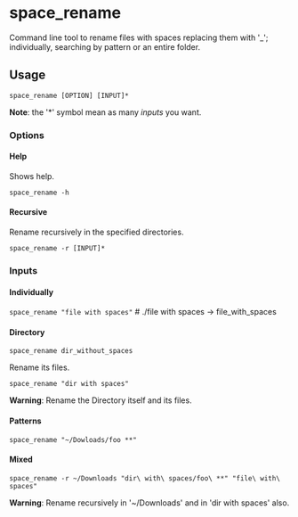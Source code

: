 # space_rename 

Command line tool to rename files with spaces replacing them with '_'; individually, searching by pattern or an entire folder.

## Usage

`space_rename [OPTION] [INPUT]*`

**Note**: the '*' symbol mean as many _inputs_ you want.

### Options

#### Help 

Shows help.

`space_rename -h`

#### Recursive

Rename recursively in the specified directories.

`space_rename -r [INPUT]*`

### Inputs

#### Individually

`space_rename "file with spaces"` # ./file with spaces -> file_with_spaces

#### Directory

`space_rename dir_without_spaces`

Rename its files.

`space_rename "dir with spaces"`

**Warning**: Rename the Directory itself and its files. 

#### Patterns 

`space_rename "~/Dowloads/foo **"`

#### Mixed

`space_rename -r ~/Downloads "dir\ with\ spaces/foo\ **" "file\ with\ spaces"`

**Warning**: Rename recursively in '~/Downloads' and in 'dir with spaces' also.  
